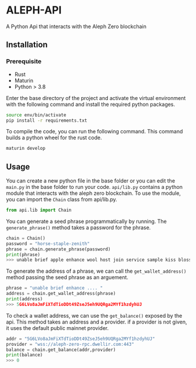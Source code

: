 


# ALEPH-API

A Python Api that interacts with the Aleph Zero blockchain


## Installation
### Prerequisite

* Rust
* Maturin
* Python > 3.8

Enter the base directory of the project and activate the virtual environment with the following command and install the required python packages.

```bash
source env/bin/activate
pip install -r requirements.txt
```

To compile the code, you can run the following command. This command builds a python wheel for the rust code.
```bash
maturin develop
```

## Usage
You can create a new python file in the base folder or you can edit the `main.py` in the base folder to run your code.
`api/lib.py` contains a python module that interacts with the aleph zero blockchain. To use the module, you can import the `Chain` class from api/lib.py. 

```python
from api.lib import Chain
```
You can generate a seed phrase programmatically by running. The ```generate_phrase()``` method takes a password for the phrase.

```python
chain = Chain()
password = "horse-staple-zenith"
phrase = chain.generate_phrase(password)
print(phrase)
>>> unable brief apple enhance wool host join service sample kiss blossom iron
```

To generate the address of a phrase, we can call the ```get_wallet_address()```  method passing the seed phrase as an arguement.
```python
phrase = "unable brief enhance .... "
address = chain.get_wallet_address(phrase)
print(address)
>>> 5G6LVo8aJmFiXTdTioDDt49ZseJ5eh9UQRga2MYf1hzdyhUJ
```
To check a wallet address, we can use the ```get_balance()``` exposed by the api. This method takes an address and a provider. if a provider is not given, it uses the default public mainnet provider.

```python
addr = "5G6LVo8aJmFiXTdTioDDt49ZseJ5eh9UQRga2MYf1hzdyhUJ"
provider = "wss://aleph-zero-rpc.dwellir.com:443"
balance = chain.get_balance(addr,provider)
print(balance)
>>> 0
```
